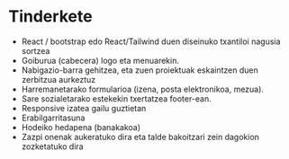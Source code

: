 # Tinderkete
- React / bootstrap edo React/Tailwind duen diseinuko txantiloi nagusia sortzea
- Goiburua (cabecera) logo eta menuarekin.
- Nabigazio-barra gehitzea, eta zuen proiektuak eskaintzen duen zerbitzua aurkeztuz 
- Harremanetarako formularioa (izena, posta elektronikoa, mezua).
- Sare sozialetarako estekekin txertatzea footer-ean.
- Responsive izatea gailu guztietan
- Erabilgarritasuna
- Hodeiko hedapena (banakakoa)
- Zazpi onenak aukeratuko dira eta talde bakoitzari zein dagokion zozketatuko dira
